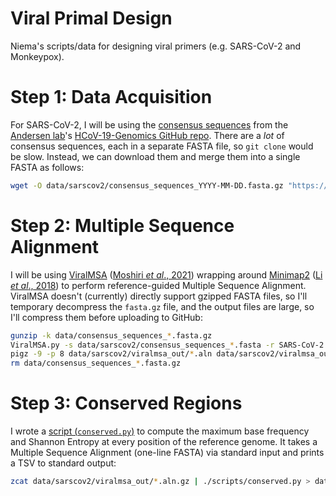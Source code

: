 # Viral Primal Design
Niema's scripts/data for designing viral primers (e.g. SARS-CoV-2 and Monkeypox).

# Step 1: Data Acquisition
For SARS-CoV-2, I will be using the [consensus sequences](https://github.com/andersen-lab/HCoV-19-Genomics/tree/master/consensus_sequences) from the [Andersen lab](https://andersen-lab.com/)'s [HCoV-19-Genomics GitHub repo](https://github.com/andersen-lab/HCoV-19-Genomics). There are a *lot* of consensus sequences, each in a separate FASTA file, so `git clone` would be slow. Instead, we can download them and merge them into a single FASTA as follows:

```bash
wget -O data/sarscov2/consensus_sequences_YYYY-MM-DD.fasta.gz "https://github.com/andersen-lab/HCoV-19-Genomics/releases/latest/download/consensus_sequences.fasta.gz"
```

# Step 2: Multiple Sequence Alignment
I will be using [ViralMSA](https://github.com/niemasd/ViralMSA) ([Moshiri *et al*., 2021](https://doi.org/10.1093/bioinformatics/btaa743)) wrapping around [Minimap2](https://github.com/lh3/minimap2) ([Li *et al*., 2018](https://doi.org/10.1093/bioinformatics/bty191)) to perform reference-guided Multiple Sequence Alignment. ViralMSA doesn't (currently) directly support gzipped FASTA files, so I'll temporary decompress the `fasta.gz` file, and the output files are large, so I'll compress them before uploading to GitHub:

```bash
gunzip -k data/consensus_sequences_*.fasta.gz
ViralMSA.py -s data/sarscov2/consensus_sequences_*.fasta -r SARS-CoV-2 -e niemamoshiri@gmail.com -o data/sarscov2/viralmsa_out --omit_ref
pigz -9 -p 8 data/sarscov2/viralmsa_out/*.aln data/sarscov2/viralmsa_out/*.sam
rm data/consensus_sequences_*.fasta.gz
```

# Step 3: Conserved Regions
I wrote a [script (`conserved.py`)](scripts/conserved.py) to compute the maximum base frequency and Shannon Entropy at every position of the reference genome. It takes a Multiple Sequence Alignment (one-line FASTA) via standard input and prints a TSV to standard output:

```bash
zcat data/sarscov2/viralmsa_out/*.aln.gz | ./scripts/conserved.py > data/sarscov2/conserved_2022-07-22.tsv
```
